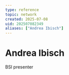 ```yaml
---
type: reference
topic: network
created: 2025-07-08
uid: 202507082349
aliases: ["Andrea Ibisch"]
---
```


# Andrea Ibisch

BSI presenter